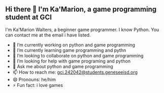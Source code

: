## Hi there 👋 I'm Ka'Marion, a game programming student at GCI
I'm Ka'Marion Walters, a beginner game programmer. I know Python. You can contact me at the email i have listed.

- 🔭 I’m currently working on python and game programming 
- 🌱 I’m currently learning game programming and pythn
- 👯 I’m looking to collaborate on python and game programming
- 🤔 I’m looking for help with game programing and python 
- 💬 Ask me about python and game programming
- 📫 How to reach me: gci.242042@students.geneseeisd.org
- 😄 Pronouns: he/him
- ⚡ Fun fact: i love games

